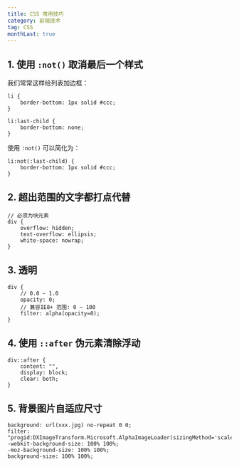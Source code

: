 ```yaml
---
title: CSS 常用技巧
category: 前端技术
tag: CSS
monthLast: true
---
```


## 1. 使用 `:not()` 取消最后一个样式

我们常常这样给列表加边框：

```
li {
    border-bottom: 1px solid #ccc;
}

li:last-child {
    border-bottom: none;
}
```

使用 `:not()` 可以简化为：

```
li:not(:last-child) {
    border-bottom: 1px solid #ccc;
}
```

## 2. 超出范围的文字都打点代替

```
// 必须为块元素
div {
    overflow: hidden;
    text-overflow: ellipsis;
    white-space: nowrap;
}
```

## 3. 透明

```
div {
    // 0.0 ~ 1.0
    opacity: 0;
    // 兼容IE8+ 范围: 0 ~ 100
    filter: alpha(opacity=0);
}
```

## 4. 使用 `::after` 伪元素清除浮动

```
div::after {
    content: "",
    display: block;
    clear: both;
}
```

## 5. 背景图片自适应尺寸

```
background: url(xxx.jpg) no-repeat 0 0;
filter: "progid:DXImageTransform.Microsoft.AlphaImageLoader(sizingMethod='scale')";
-webkit-background-size: 100% 100%;
-moz-background-size: 100% 100%;
background-size: 100% 100%;
```